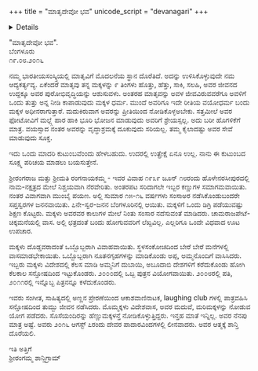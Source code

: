 +++
title = "ಮಾತೃದೇವೋ ಭವ"
unicode_script = "devanagari"
+++

<details><summary>Details</summary>

Brief biography  of ranganAyakamma by her sister srIranganayaki akka. This was read at Pati's Vaikuntha Samaradhane.
</details>



"ಮಾತೃದೇವೋ ಭವ".  
ಬೆಂಗಳೂರು  
೧೯.೦೮.೨೦೧೬

ನಮ್ಮ ಭಾರತೀಯಸಂಸ್ಕ್ತಿಯಲ್ಲಿ ಮಾತೃವಿಗೆ ಮೊದಲನೆಯ ಸ್ಥಾನ ದೊರೆತಿದೆ. ಅದನ್ನು ಉಳಿಸಿಕೊಳ್ಳುವುದೇ ನಮ ಆದ್ಯಕರ್ತ್ಯವ್ಯ. ಏಕೆಂದರೆ ಮಾತೃವು ತನ್ನ ಮಕ್ಕಳನ್ನು ೯ ತಿಂಗಳು ಹೊತ್ತು, ಹೆತ್ತು, ಸಾಕಿ, ಸಲಹಿ, ಅವರ ಜೀವನದ ಉದ್ದಕ್ಕೂ ಅವರ ಪುರೋಭಿವೃದ್ಧಿಯನ್ನು ಆಶುಸುವಳು. ಅಂತರಹ ಮಾತೃವನ್ನು ಅವಳ ಜೀವವಿರುವವರೆಗೂ ಅವಳಿಗೆ ಒಂದು ತುತ್ತು ಅನ್ನ ನೀಡಿ ಕಾಪಾಡುವುದು ಮಕ್ಕಳ ಧರ್ಮ. ಮುಂದೆ ಅವರಿಗೂ ಇದೇ ರೀತಿಯ ವಯೋಧರ್ಮ ಬಂದು ಮಕ್ಕಳ ಅಧೀನರಾಗುತ್ತಾರೆ. ಮದುಕಿರುವಾಗ ಅವರನ್ನು ಪ್ರೀತಿಯಿಂದ ನೋಡಿಕೊಳ್ಳಅಬೇಕು. ಸತ್ತಮೀಲೆ ಅವರ ಫೋಟೋವಿಗೆ ಮಲ್ಲ್ಗೆ ಹಾರ ಹಾಕಿ ಭೂರಿ ಭೋಜನ ಮಾಡುವುದು ಅವರಿಗೆ ಶ್ರೇಯಸ್ಸಲ್ಲ. ಅದು ಬರೀ ಹೊಗಳಿಕೆಗೆ ಮಾತ್ರ. ವಯಸ್ಸಾದ ನಂತರ ಅವರನ್ನು ವೃದ್ಧಾಶ್ರಮಕ್ಕೆ ದೂಕುವುದು ಸರಿಯಲ್ಲ. ತಮ್ಮ ಕೈಲಾದಷ್ಟು ಅವರ ಸೇವೆ ಮಾಡುವುದು ಸೂಕ್ತ. 

ಇದು ಒಂದು ಮಾದರಿ ಕುಟುಂಬವೆಂಂದು ಹೇಳಬಹುದು. ಉದರಲ್ಲಿ ಉತ್ಪ್ರೇಕ್ಷೆ ಏನೂ ಉಲ್ಲ. ನಾನು ಈ ಕುಟುಂಬದ ಸೂಕ್ಷ್ಮ ಪರಿಚಯ ಮಾಡಲು ಬಯಸುತ್ತೇನೆ. 

ಶ್ರೀರಂಗರಾಜ ಮತ್ತು ಶ್ರೀಮತಿ ರಂಗನಾಯಕಮ್ಮ - ಇವರ ವಿವಾಹ ೧೯೩೯ ಜೂನ್ ೧೮ರಂದು ಹೊಳೇನರಸೀಪುರದಲ್ಲಿ ನಾಮ-ನಕ್ಷತ್ರದ ಮೇಲೆ ನಿಶ್ಚಯವಾಗಿ ನೆರವೇರಿತು. ಅಂತರಪಟ ಸರಿದಾಗಲೇ ಇಬ್ಬರ ಕಣ್ಣುಗಳ ಸಮಾಗಮವಾಯಿತು. ನಂತರ ವಿವಾಗವಾಗಿ ಮುಂಬೈ ಪಯಣ. ಅಲ್ಲಿ ಸುಮಾರ ೧೫-೧೬ ವರ್ಷಗಳು ಸಂಸಾಅರ ನಡೆಸಿಕೊಂಡುಬಂದರೇ ಸಪ್ತಸ್ವರಗಳ ಜನನವಾಯಿತು. ೭ನೇ-ಸ್ವರ-ಜನನ ಬೆಂಗಳೂರಿನಲ್ಲಿ ಆಯಿತು. ಮಕ್ಕಳಿಗೆ ಒಂದು ಡಿಗ್ರಿ ಪಡೆಯುವಷ್ಟು ಶಿಕ್ಷಣ ಕೊಟ್ಟರು. ಮಕ್ಕಳು ಅವರವರ ಕಾಲುಗಳ ಮೇಲೆ ನಿಂತು ಸಂಸಾರ ನದೆಸುವಂತೆ ಮಾಡಿದರು. ಚಾಮರಾಜಪೇಟೆ-ಚಿಕ್ಕಮನೆಯಲ್ಲಿ ವಾಸ. ಅಲ್ಲಿ ಛತ್ರದಂತೆ ಬಂದು ಹೋಗುವವರಿಗೆ ಲೆಖ್ಖವಿಲ್ಲ. ಎಲ್ಲರಿಗೂ ಒಂದೇ ವಿಧವಾದ ಊಟ ಉಪಚಾರ. 

ಮಕ್ಕಳು ದೊಡ್ಡವರಾದಂತೆ ಒಬ್ಬೊಬ್ಬರಾಗಿ ವಿವಾಹವಾಯಿತು. ಸ್ಥಳಸಂಕೋಚದಿಂದ ಬೇರೆ ಬೇರೆ ಮನೆಗಳಲ್ಲಿ ವಾಸಮಾಡಭೇಕಾಯಿತು. ಒಬ್ಬೊಬ್ಬರಾಗಿ ನೂತನಗೃಹಗಳನ್ನು ಮಾಡಿಕೊಂಡು ಅಪ್ಪ, ಅಮ್ಮನೊಂದಿಗೆ ವಾಸಿಸಿದರು. ಇಬ್ಬರು ಮಕ್ಕಳು ವಿದೇಶದಲ್ಲಿ ಕೆಲಸ ಮಾಡಿ ಅಮ್ಮನಿಗೆ ದುಬಾಯಿ, ಅಬೂದಾಬಿ ದೇಶಗಳಿಗೆ ಕರೆದುಕೊಂಡು ಹೋಗಿ ಕೆಲಕಾಲ ಸನ್ತೋಷದಿಂದ ಇಟ್ಟುಕೊಂಡರು. ೨೦೦೦ದಲ್ಲಿ ಒಬ್ಬ ಪುತ್ರನ ವಿಯೋಗವಾಯಿತು. ೨೦೦೮ರಲ್ಲಿ ಪತಿ, ೨೦೧೧ರಲ್ಲಿ ಇನ್ನೊಬ್ಬ ಪಿತ್ರನನ್ನೂ ಕಳೆದುಕೊಂಡರು. 

ಇವರು ಸಂಗೀತ, ಸಾಹಿತ್ಯದಲ್ಲಿ ಅಣ್ಣನ ಪ್ರೇರಣೆಯಿಂದ ಆಕಾಶವಾಣಿನಾಟಕ, laughing club ಗಳಲ್ಲಿ ಪಾತ್ರವಹಿಸಿ ಸನ್ತೋಷದಿಂದ ತುಮ್ಬು ಜೀವನ ನಡೆಸಿದರು. ಮೊಮ್ಮಕ್ಕಳು ವಿದೇಶವಾಸ, ಅವರ ಮದುವೆ, ಮರಿಮಕ್ಕಳನ್ನು ನೋಡುವ ಯೋಗ ಪಡೆದರು. ಸೊಸೆಯಂದಿರನ್ನು ಹೆಣ್ಣುಮಕ್ಕಳನ್ತೆ ನೋಡಿಕೊಳ್ಳುತ್ತಿದ್ದರು. ಇನ್ತಹ ಮಾತೆ ಇನ್ನಿಲ್ಲ. ಅವರ ನೆನಪು ಮಾತ್ರ ಅಷ್ಟೆ. ಅವರು ೨೦೧೬ ಆಗಸ್ಟ್ ೭ರಂದು ದೇವರ ಪಾದಾರವಿಂದಗಳಲ್ಲಿ ಲೀನವಾದರು. ಅವರ ಆತ್ಮಕ್ಕೆ ಶಾನ್ತಿ ದೊರೆಯಲಿ.

ಇತಿ ಅತ್ತಿಗೆ  
ಶ್ರೀರಂಗಮ್ಮ ಶಾನ್ತಿಗ್ರಾಮ್
